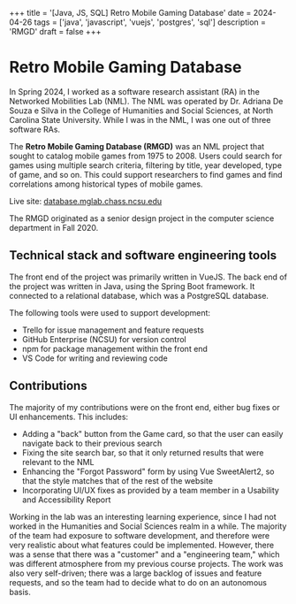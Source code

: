 +++
title = '[Java, JS, SQL] Retro Mobile Gaming Database'
date = 2024-04-26
tags = ['java', 'javascript', 'vuejs', 'postgres', 'sql']
description = 'RMGD'
draft = false
+++

# Retro Mobile Gaming Database
In Spring 2024, I worked as a software research assistant (RA) in the Networked Mobilities Lab (NML).
The NML was operated by Dr. Adriana De Souza e Silva in the College of Humanities and Social Sciences, at North Carolina State University.
While I was in the NML, I was one out of three software RAs.

The **Retro Mobile Gaming Database (RMGD)** was an NML project that sought to catalog mobile games from 1975 to 2008.
Users could search for games using multiple search criteria, filtering by title, year developed, type of game, and so on.
This could support researchers to find games and find correlations among historical types of mobile games.

Live site: [database.mglab.chass.ncsu.edu](https://database.mglab.chass.ncsu.edu/home)

The RMGD originated as a senior design project in the computer science department in Fall 2020.

## Technical stack and software engineering tools
The front end of the project was primarily written in VueJS.
The back end of the project was written in Java, using the Spring Boot framework.
It connected to a relational database, which was a PostgreSQL database.

The following tools were used to support development:
- Trello for issue management and feature requests
- GitHub Enterprise (NCSU) for version control
- npm for package management within the front end
- VS Code for writing and reviewing code

## Contributions
The majority of my contributions were on the front end, either bug fixes or UI enhancements.
This includes:
- Adding a "back" button from the Game card, so that the user can easily navigate back to their previous search
- Fixing the site search bar, so that it only returned results that were relevant to the NML
- Enhancing the "Forgot Password" form by using Vue SweetAlert2, so that the style matches that of the rest of the website
- Incorporating UI/UX fixes as provided by a team member in a Usability and Accessibility Report

Working in the lab was an interesting learning experience, since I had not worked in the Humanities and Social Sciences realm in a while.
The majority of the team had exposure to software development, and therefore were very realistic about what features could be implemented.
However, there was a sense that there was a "customer" and a "engineering team," which was different atmosphere from my previous course projects.
The work was also very self-driven; there was a large backlog of issues and feature requests, and so the team had to decide what to do on an autonomous basis.
